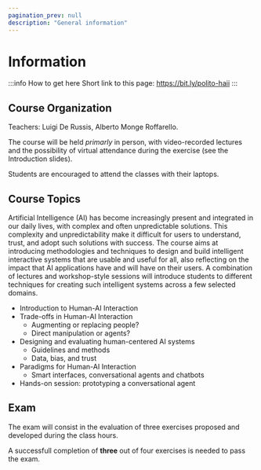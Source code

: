 ```yaml
---
pagination_prev: null
description: "General information"
---
```


# Information

:::info How to get here
Short link to this page: https://bit.ly/polito-haii
:::

## Course Organization

Teachers: Luigi De Russis, Alberto Monge Roffarello.

The course will be held _primarly_ in person, with video-recorded lectures and the possibility of virtual attendance during the exercise (see the Introduction slides).

Students are encouraged to attend the classes with their laptops.

## Course Topics
Artificial Intelligence (AI) has become increasingly present and integrated in our daily lives, with complex and often unpredictable solutions. This complexity and unpredictability make it difficult for users to understand, trust, and adopt such solutions with success. The course aims at introducing methodologies and techniques to design and build intelligent interactive systems that are usable and useful for all, also reflecting on the impact that AI applications have and will have on their users. A combination of lectures and workshop-style sessions will introduce students to different techniques for creating such intelligent systems across a few selected domains.

* Introduction to Human-AI Interaction
* Trade-offs in Human-AI Interaction
  * Augmenting or replacing people?
  * Direct manipulation or agents?
* Designing and evaluating human-centered AI systems
  * Guidelines and methods
  * Data, bias, and trust
* Paradigms for Human-AI Interaction
  * Smart interfaces, conversational agents and chatbots
* Hands-on session: prototyping a conversational agent

## Exam
The exam will consist in the evaluation of three exercises proposed and developed during the class hours.

A successfull completion of __three__ out of four exercises is needed to pass the exam.